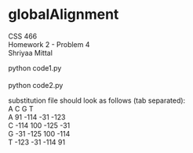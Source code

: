 # globalAlignment

CSS 466 </br>
Homework 2 - Problem 4 </br>
Shriyaa Mittal </br>

python code1.py <seq1> <seq2> <sub matrix> <negative number for gap penalty> </br>

python code2.py <value of L>


substitution file should look as follows (tab separated): </br>
  A      	C      	G      	T </br>
A      	91     	-114   	-31    	-123 </br>
C      	-114   	100    	-125   	-31 </br>
G      	-31    	-125   	100    	-114 </br>
T      	-123   	-31    	-114   	91 </br>

